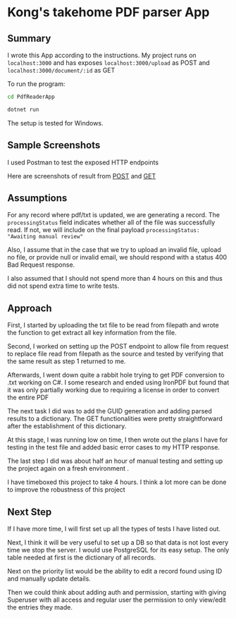 # Kong's takehome PDF parser App

## Summary

I wrote this App according to the instructions. My project runs on `localhost:3000` and has exposes `localhost:3000/upload` as POST and `localhost:3000/document/:id` as GET

To run the program:
```bash
cd PdfReaderApp

dotnet run
```

The setup is tested for Windows.

## Sample Screenshots
I used Postman to test the exposed HTTP endpoints

Here are screenshots of result from [POST](https://snipboard.io/xNsgTh.jpg) and [GET](https://snipboard.io/ZsVOmK.jpg)

## Assumptions

For any record where pdf/txt is updated, we are generating a record. The `processingStatus` field indicates whether all of the file was successfully read. If not, we will include on the final payload `processingStatus: "Awaiting manual review"`

Also, I assume that in the case that we try to upload an invalid file, upload no file, or provide null or invalid email, we should respond with a status 400 Bad Request response.

I also assumed that I should not spend more than 4 hours on this and thus did not spend extra time to write tests.

## Approach

First, I started by uploading the txt file to be read from filepath and wrote the function to get extract all key information from the file.

Second, I worked on setting up the POST endpoint to allow file from request to replace file read from filepath as the source and tested by verifying that the same result as step 1 returned to me.

Afterwards, I went down quite a rabbit hole trying to get PDF conversion to .txt working on C#. I some research and ended using IronPDF but found that it was only partially working due to requiring a license in order to convert the entire PDF

The next task I did was to add the GUID generation and adding parsed results to a dictionary. The GET functionalities were pretty straightforward after the establishment of this dictionary.

At this stage, I was running low on time, I then wrote out the plans I have for testing in the test file and added basic error cases to my HTTP response.

The last step I did was about half an hour of manual testing and setting up the project again on a fresh environment .

I have timeboxed this project to take 4 hours. I think a lot more can be done to improve the robustness of this project

## Next Step

If I have more time, I will first set up all the types of tests I have listed out.

Next, I think it will be very useful to set up a DB so that data is not lost every time we stop the server. I would use PostgreSQL for its easy setup. The only table needed at first is the dictionary of all records.

Next on the priority list would be the ability to edit a record found using ID and manually update details.

Then we could think about adding auth and permission, starting with giving Superuser with all access and regular user the permission to only view/edit the entries they made.